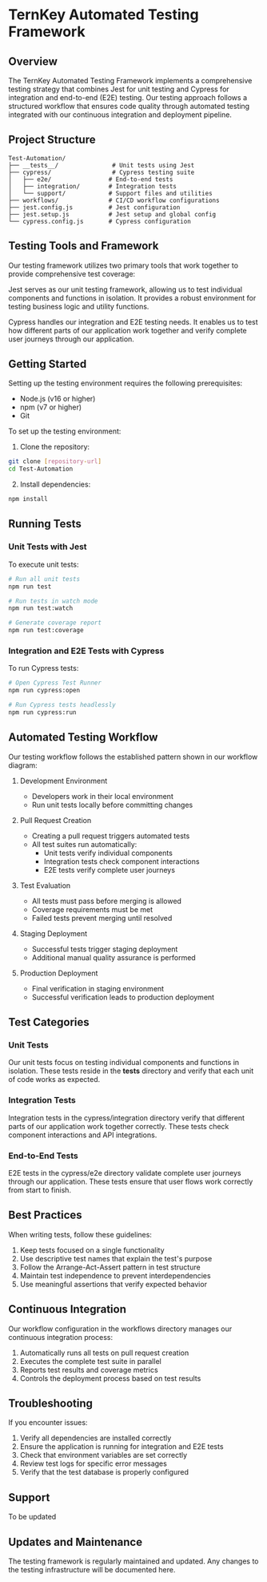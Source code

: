 # TernKey Automated Testing Framework

## Overview

The TernKey Automated Testing Framework implements a comprehensive testing strategy that combines Jest for unit testing and Cypress for integration and end-to-end (E2E) testing. Our testing approach follows a structured workflow that ensures code quality through automated testing integrated with our continuous integration and deployment pipeline.

## Project Structure

```
Test-Automation/
├── __tests__/               # Unit tests using Jest
├── cypress/                 # Cypress testing suite
│   ├── e2e/                # End-to-end tests
│   ├── integration/        # Integration tests
│   └── support/            # Support files and utilities
├── workflows/              # CI/CD workflow configurations
├── jest.config.js          # Jest configuration
├── jest.setup.js           # Jest setup and global config
└── cypress.config.js       # Cypress configuration
```

## Testing Tools and Framework

Our testing framework utilizes two primary tools that work together to provide comprehensive test coverage:

Jest serves as our unit testing framework, allowing us to test individual components and functions in isolation. It provides a robust environment for testing business logic and utility functions.

Cypress handles our integration and E2E testing needs. It enables us to test how different parts of our application work together and verify complete user journeys through our application.

## Getting Started

Setting up the testing environment requires the following prerequisites:
- Node.js (v16 or higher)
- npm (v7 or higher)
- Git

To set up the testing environment:

1. Clone the repository:
```bash
git clone [repository-url]
cd Test-Automation
```

2. Install dependencies:
```bash
npm install
```

## Running Tests

### Unit Tests with Jest

To execute unit tests:
```bash
# Run all unit tests
npm run test

# Run tests in watch mode
npm run test:watch

# Generate coverage report
npm run test:coverage
```

### Integration and E2E Tests with Cypress

To run Cypress tests:
```bash
# Open Cypress Test Runner
npm run cypress:open

# Run Cypress tests headlessly
npm run cypress:run
```

## Automated Testing Workflow

Our testing workflow follows the established pattern shown in our workflow diagram:

1. Development Environment
   - Developers work in their local environment
   - Run unit tests locally before committing changes

2. Pull Request Creation
   - Creating a pull request triggers automated tests
   - All test suites run automatically:
     - Unit tests verify individual components
     - Integration tests check component interactions
     - E2E tests verify complete user journeys

3. Test Evaluation
   - All tests must pass before merging is allowed
   - Coverage requirements must be met
   - Failed tests prevent merging until resolved

4. Staging Deployment
   - Successful tests trigger staging deployment
   - Additional manual quality assurance is performed

5. Production Deployment
   - Final verification in staging environment
   - Successful verification leads to production deployment

## Test Categories

### Unit Tests
Our unit tests focus on testing individual components and functions in isolation. These tests reside in the __tests__ directory and verify that each unit of code works as expected.

### Integration Tests
Integration tests in the cypress/integration directory verify that different parts of our application work together correctly. These tests check component interactions and API integrations.

### End-to-End Tests
E2E tests in the cypress/e2e directory validate complete user journeys through our application. These tests ensure that user flows work correctly from start to finish.

## Best Practices

When writing tests, follow these guidelines:

1. Keep tests focused on a single functionality
2. Use descriptive test names that explain the test's purpose
3. Follow the Arrange-Act-Assert pattern in test structure
4. Maintain test independence to prevent interdependencies
5. Use meaningful assertions that verify expected behavior

## Continuous Integration

Our workflow configuration in the workflows directory manages our continuous integration process:

1. Automatically runs all tests on pull request creation
2. Executes the complete test suite in parallel
3. Reports test results and coverage metrics
4. Controls the deployment process based on test results

## Troubleshooting

If you encounter issues:

1. Verify all dependencies are installed correctly
2. Ensure the application is running for integration and E2E tests
3. Check that environment variables are set correctly
4. Review test logs for specific error messages
5. Verify that the test database is properly configured

## Support

To be updated

## Updates and Maintenance

The testing framework is regularly maintained and updated. Any changes to the testing infrastructure will be documented here.